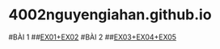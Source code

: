# 4002nguyengiahan.github.io
#BÀI 1
##[EX01+EX02](https://4002nguyengiahan.github.io/diemdenphobien.html)
#BÀI 2
##[EX03+EX04+EX05]()
